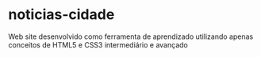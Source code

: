 # noticias-cidade
Web site desenvolvido como ferramenta de aprendizado utilizando apenas conceitos de HTML5 e CSS3 intermediário e avançado
